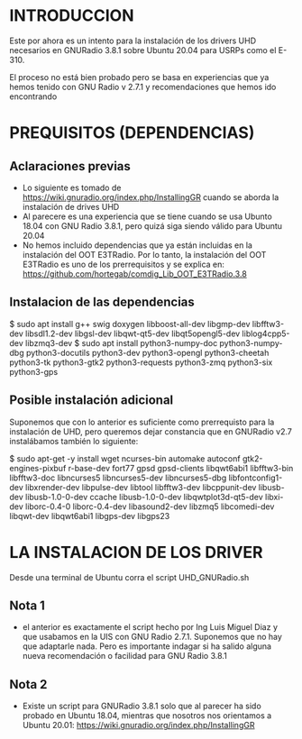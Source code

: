 # INTRODUCCION
Este por ahora es un intento para la instalación de los drivers UHD necesarios en GNURadio 3.8.1 sobre Ubuntu 20.04 para USRPs como el E-310.

El proceso no está bien probado pero se basa en experiencias que ya hemos tenido con GNU Radio v 2.7.1 y recomendaciones que hemos ido encontrando

# PREQUISITOS (DEPENDENCIAS)
## Aclaraciones previas
- Lo siguiente es tomado de https://wiki.gnuradio.org/index.php/InstallingGR cuando se aborda la instalación de drives UHD
- Al parecere es una experiencia que se tiene cuando se usa Ubunto 18.04 con GNU Radio 3.8.1, pero quizá siga siendo válido para Ubuntu 20.04
- No hemos incluido dependencias que ya están incluidas en la instalación del OOT E3TRadio. Por lo tanto, la instalación del OOT E3TRadio es uno de los prerrequisitos y se explica en: https://github.com/hortegab/comdig_Lib_OOT_E3TRadio.3.8

## Instalacion de las dependencias
$ sudo apt install g++ swig doxygen libboost-all-dev libgmp-dev libfftw3-dev libsdl1.2-dev libgsl-dev libqwt-qt5-dev libqt5opengl5-dev liblog4cpp5-dev libzmq3-dev 
$ sudo apt install python3-numpy-doc python3-numpy-dbg python3-docutils python3-dev python3-opengl python3-cheetah python3-tk python3-gtk2 python3-requests python3-zmq python3-six python3-gps

## Posible instalación adicional

Suponemos que con lo anterior es suficiente como prerrequisto para la instalación de UHD, pero queremos dejar constancia que en GNURadio v2.7 instalábamos también lo siguiente:

$ sudo apt-get -y install wget ncurses-bin automake autoconf gtk2-engines-pixbuf r-base-dev fort77  gpsd gpsd-clients libqwt6abi1 libfftw3-bin libfftw3-doc libncurses5 libncurses5-dev libncurses5-dbg libfontconfig1-dev libxrender-dev libpulse-dev libtool libfftw3-dev libcppunit-dev libusb-dev libusb-1.0-0-dev ccache  libusb-1.0-0-dev libqwtplot3d-qt5-dev libxi-dev  liborc-0.4-0 liborc-0.4-dev libasound2-dev libzmq5 libcomedi-dev libqwt-dev libqwt6abi1 libgps-dev libgps23

# LA INSTALACION DE LOS DRIVER
Desde una terminal de Ubuntu corra el script UHD_GNURadio.sh

## Nota 1
- el anterior es exactamente el script hecho por Ing Luis Miguel Diaz y que usabamos en la UIS con GNU Radio 2.7.1. Suponemos que no hay que adaptarle nada. Pero es importante indagar si ha salido alguna nueva recomendación o facilidad para GNU Radio 3.8.1

## Nota 2
- Existe un script para GNURadio 3.8.1 solo que al parecer ha sido probado en Ubuntu 18.04, mientras que nosotros nos orientamos a Ubuntu 20.01: https://wiki.gnuradio.org/index.php/InstallingGR




